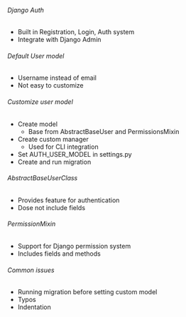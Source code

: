 ###### Django Auth

-   Built in Registration, Login, Auth system
-   Integrate with Django Admin

###### Default User model

-   Username instead of email
-   Not easy to customize

###### Customize user model

-   Create model
    -   Base from AbstractBaseUser and PermissionsMixin
-   Create custom manager
    -   Used for CLI integration
-   Set AUTH_USER_MODEL in settings.py
-   Create and run migration

###### AbstractBaseUserClass

-   Provides feature for authentication
-   Dose not include fields

###### PermissionMixin

-   Support for Django permission system
-   Includes fields and methods

###### Common issues

-   Running migration before setting custom model
-   Typos
-   Indentation
